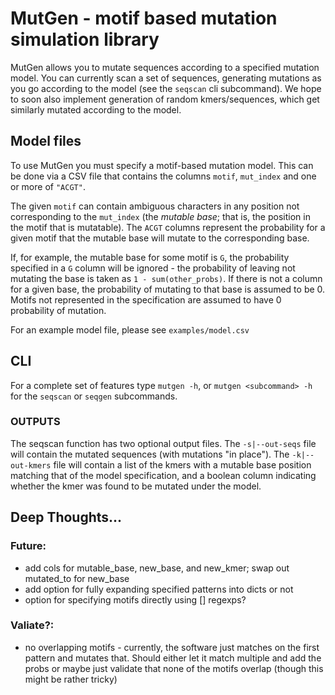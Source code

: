 
# MutGen - motif based mutation simulation library

MutGen allows you to mutate sequences according to a specified mutation model.
You can currently scan a set of sequences, generating mutations as you go according to the model (see the `seqscan` cli subcommand).
We hope to soon also implement generation of random kmers/sequences, which get similarly mutated according to the model.

## Model files

To use MutGen you must specify a motif-based mutation model.
This can be done via a CSV file that contains the columns `motif`, `mut_index` and one or more of `"ACGT"`.

The given `motif` can contain ambiguous characters in any position not corresponding to the `mut_index` (the _mutable base_; that is, the position in the motif that is mutatable).
The `ACGT` columns represent the probability for a given motif that the mutable base will mutate to the corresponding base.

If, for example, the mutable base for some motif is `G`, the probability specified in a `G` column will be ignored - the probability of leaving not mutating the base is taken as `1 - sum(other_probs)`.
If there is not a column for a given base, the probability of mutating to that base is assumed to be 0.
Motifs not represented in the specification are assumed to have 0 probability of mutation.

For an example model file, please see `examples/model.csv`

## CLI

For a complete set of features type `mutgen -h`, or `mutgen <subcommand> -h` for the `seqscan` or `seqgen` subcommands.

### OUTPUTS

The seqscan function has two optional output files.
The `-s|--out-seqs` file will contain the mutated sequences (with mutations "in place").
The `-k|--out-kmers` file will contain a list of the kmers with a mutable base position matching that of the model specification, and a boolean column indicating whether the kmer was found to be mutated under the model.

## Deep Thoughts...

### Future:

* add cols for mutable_base, new_base, and new_kmer; swap out mutated_to for new_base
* add option for fully expanding specified patterns into dicts or not
* option for specifying motifs directly using [] regexps?

### Valiate?:

* no overlapping motifs - currently, the software just matches on the first pattern and mutates that.
  Should either let it match multiple and add the probs or maybe just validate that none of the motifs overlap (though this might be rather tricky)

